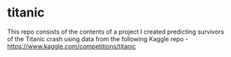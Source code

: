 # titanic

This repo consists of the contents of a project I created predicting survivors of the Titanic crash using data from the following Kaggle repo - https://www.kaggle.com/competitions/titanic
